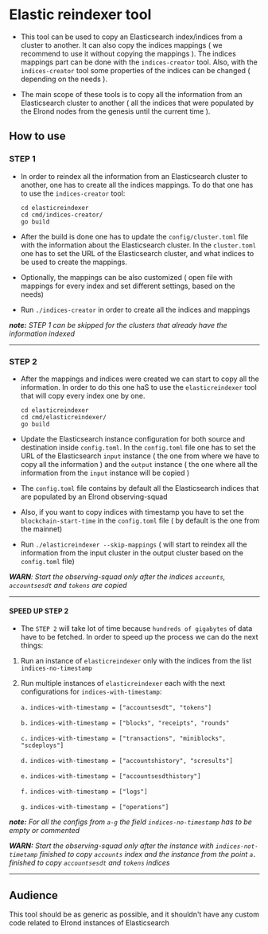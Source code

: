 # Elastic reindexer tool

- This tool can be used to copy an Elasticsearch  index/indices from a cluster to another. It can also copy the indices 
mappings ( we recommend to use it without copying the mappings ). The indices mappings part can be done with the `indices-creator` tool.
Also, with the `indices-creator` tool some properties of the indices can be changed ( depending on the needs ).

- The main scope of these tools is to copy all the information from an Elasticsearch cluster to another ( all the indices that were
populated by the Elrond nodes from the genesis until the current time ).

## How to use
### STEP 1
- In order to reindex all the information from an Elasticsearch cluster to another, one has to create all the indices mappings. 
To do that one has to use the `indices-creator` tool:

    ```
    cd elasticreindexer
    cd cmd/indices-creator/
    go build 
    ```
  
- After the build is done one has to update the `config/cluster.toml` file with the information about the Elasticsearch cluster. In the `cluster.toml` one has to set the URL 
of the Elasticsearch cluster, and what indices to be used to create the mappings.

- Optionally, the mappings can be also customized ( open file with mappings for every index and set different settings, based on the needs)

- Run `./indices-creator` in order to create all the indices and mappings

_**note:** STEP 1 can be skipped for the clusters that already have the information indexed_ 

***

### STEP 2
- After the mappings and indices were created we can start to copy all the information. In order to do this one haS to use the `elasticreindexer` tool that 
will copy every index one by one.

    ```
    cd elasticreindexer
    cd cmd/elasticreindexer/
    go build 
    ```
- Update the Elasticsearch instance configuration for both source and destination inside `config.toml`. In the `config.toml` file one has to set the 
URL of the Elasticsearch `input` instance ( the one from where we have to copy all the information ) and the `output` instance ( the one where all the information 
from the `input` instance will be copied )

- The `config.toml` file contains by default all the Elasticsearch indices that are populated by an Elrond observing-squad

- Also, if you want to copy indices with timestamp you have to set the `blockchain-start-time` in the `config.toml` file ( by default is the one from the mainnet)

- Run `./elasticreindexer --skip-mappings` ( will start to reindex all the information from the input cluster in the output cluster based on the `config.toml` file)


_**WARN**: Start the observing-squad only after the indices `accounts`, `accountsesdt` and `tokens` are copied_

***

#### SPEED UP STEP 2
- The `STEP 2` will take lot of time because `hundreds of gigabytes` of data have to be fetched. In order to speed up the process we can do the 
next things:

1. Run an instance of `elasticreindexer` only with the indices from the list `indices-no-timestamp`
2. Run multiple instances of `elasticreindexer` each with the next configurations for `indices-with-timestamp`:

    `a.` `indices-with-timestamp = ["accountsesdt", "tokens"]`

    `b.` `indices-with-timestamp = ["blocks", "receipts", "rounds"`

    `c.` `indices-with-timestamp = ["transactions", "miniblocks", "scdeploys"]`

    `d.` `indices-with-timestamp = ["accountshistory", "scresults"]`

    `e.` `indices-with-timestamp = ["accountsesdthistory"]`

    `f.` `indices-with-timestamp = ["logs"]`

    `g.` `indices-with-timestamp = ["operations"]`


_**note:** For all the configs from `a-g` the field `indices-no-timestamp` has to be empty or commented_

_**WARN:** Start the observing-squad only after the instance with `indices-not-timetamp` finished to copy `accounts` index 
and the instance from the point `a.` finished to copy `accountsesdt` and `tokens` indices_

***

## Audience

This tool should be as generic as possible, and it shouldn't have any custom code related to Elrond instances
of Elasticsearch
